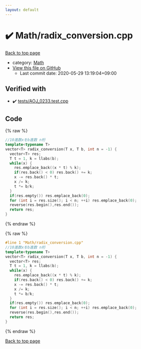 ```yaml
---
layout: default
---
```


<!-- mathjax config similar to math.stackexchange -->
<script type="text/javascript" async
  src="https://cdnjs.cloudflare.com/ajax/libs/mathjax/2.7.5/MathJax.js?config=TeX-MML-AM_CHTML">
</script>
<script type="text/x-mathjax-config">
  MathJax.Hub.Config({
    TeX: { equationNumbers: { autoNumber: "AMS" }},
    tex2jax: {
      inlineMath: [ ['$','$'] ],
      processEscapes: true
    },
    "HTML-CSS": { matchFontHeight: false },
    displayAlign: "left",
    displayIndent: "2em"
  });
</script>

<script type="text/javascript" src="https://cdnjs.cloudflare.com/ajax/libs/jquery/3.4.1/jquery.min.js"></script>
<script src="https://cdn.jsdelivr.net/npm/jquery-balloon-js@1.1.2/jquery.balloon.min.js" integrity="sha256-ZEYs9VrgAeNuPvs15E39OsyOJaIkXEEt10fzxJ20+2I=" crossorigin="anonymous"></script>
<script type="text/javascript" src="../../assets/js/copy-button.js"></script>
<link rel="stylesheet" href="../../assets/css/copy-button.css" />


# :heavy_check_mark: Math/radix_conversion.cpp

<a href="../../index.html">Back to top page</a>

* category: <a href="../../index.html#a49950aa047c2292e989e368a97a3aae">Math</a>
* <a href="{{ site.github.repository_url }}/blob/master/Math/radix_conversion.cpp">View this file on GitHub</a>
    - Last commit date: 2020-05-29 13:19:04+09:00




## Verified with

* :heavy_check_mark: <a href="../../verify/tests/AOJ_0233.test.cpp.html">tests/AOJ_0233.test.cpp</a>


## Code

<a id="unbundled"></a>
{% raw %}
```cpp
//10進数xをb進数 n桁
template<typename T>
vector<T> radix_conversion(T x, T b, int n = -1) {
  vector<T> res;
  T t = 1, k = llabs(b);
  while(x) {
    res.emplace_back((x * t) % k);
    if(res.back() < 0) res.back() += k;
    x -= res.back() * t;
    x /= k;
    t *= b/k;
  }
  if(res.empty()) res.emplace_back(0);
  for (int i = res.size(); i < n; ++i) res.emplace_back(0);
  reverse(res.begin(),res.end());
  return res;
}
```
{% endraw %}

<a id="bundled"></a>
{% raw %}
```cpp
#line 1 "Math/radix_conversion.cpp"
//10進数xをb進数 n桁
template<typename T>
vector<T> radix_conversion(T x, T b, int n = -1) {
  vector<T> res;
  T t = 1, k = llabs(b);
  while(x) {
    res.emplace_back((x * t) % k);
    if(res.back() < 0) res.back() += k;
    x -= res.back() * t;
    x /= k;
    t *= b/k;
  }
  if(res.empty()) res.emplace_back(0);
  for (int i = res.size(); i < n; ++i) res.emplace_back(0);
  reverse(res.begin(),res.end());
  return res;
}

```
{% endraw %}

<a href="../../index.html">Back to top page</a>

